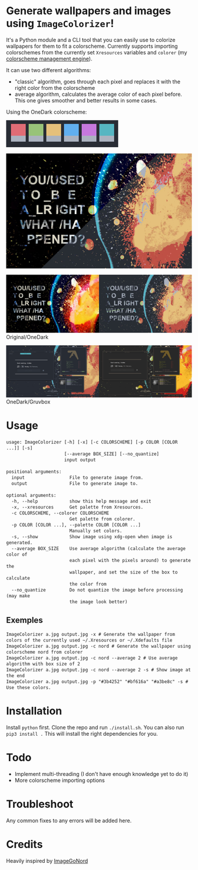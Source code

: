 # Generate wallpapers and images using `ImageColorizer`!

It's a Python module and a CLI tool that you can easily use to colorize wallpapers for them to fit a colorscheme.
Currently supports importing colorschemes from the currently set `Xresources` variables and `colorer` (my [colorscheme management engine](https://github.com/ngynLk/colorer)).

It can use two different algorithms:
+ "classic" algorithm, goes through each pixel and replaces it with the right color from the colorscheme
+ average algorithm, calculates the average color of each pixel before. This one gives smoother and better results in some cases.

Using the OneDark colorscheme:

![Colorscheme](Demo/Onedark.png)

![Image](Demo/demo1.jpg)

![Image2](Demo/demo2.jpg)
Original/OneDark

![Image3](Demo/montage.png)
OneDark/Gruvbox

# Usage

```
usage: ImageColorizer [-h] [-x] [-c COLORSCHEME] [-p COLOR [COLOR ...]] [-s]
                      [--average BOX_SIZE] [--no_quantize]
                      input output

positional arguments:
  input                 File to generate image from.
  output                File to generate image to.

optional arguments:
  -h, --help            show this help message and exit
  -x, --xresources      Get palette from Xresources.
  -c COLORSCHEME, --colorer COLORSCHEME
                        Get palette from colorer.
  -p COLOR [COLOR ...], --palette COLOR [COLOR ...]
                        Manually set colors.
  -s, --show            Show image using xdg-open when image is generated.
  --average BOX_SIZE    Use average algorithm (calculate the average color of
                        each pixel with the pixels around) to generate the
                        wallpaper, and set the size of the box to calculate
                        the color from
  --no_quantize         Do not quantize the image before processing (may make
                        the image look better)

```

## Exemples

```shell
ImageColorizer a.jpg output.jpg -x # Generate the wallpaper from colors of the currently used ~/.Xresources or ~/.Xdefaults file
ImageColorizer a.jpg output.jpg -c nord # Generate the wallpaper using colorscheme nord from colorer
ImageColorizer a.jpg output.jpg -c nord --average 2 # Use average algorithm with box size of 2
ImageColorizer a.jpg output.jpg -c nord --average 2 -s # Show image at the end
ImageColorizer a.jpg output.jpg -p "#3b4252" "#bf616a" "#a3be8c" -s # Use these colors.
```

# Installation

Install `python` first.
Clone the repo and run `./install.sh`. You can also run `pip3 install .` This will install the right dependencies for you.

# Todo

+ Implement multi-threading (I don't have enough knowledge yet to do it)
+ More colorscheme importing options

# Troubleshoot

Any common fixes to any errors will be added here.

# Credits

Heavily inspired by [ImageGoNord](https://github.com/Schrodinger-Hat/ImageGoNord-pip)
